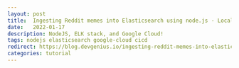 ```yaml
---
layout: post
title:  Ingesting Reddit memes into Elasticsearch using node.js - Locally and on Google Cloud
date:   2022-01-17
description: NodeJS, ELK stack, and Google Cloud!
tags: nodejs elasticsearch google-cloud cicd
redirect: https://blog.devgenius.io/ingesting-reddit-memes-into-elasticsearch-using-node-js-locally-and-on-google-cloud-d9ec61ccba95
categories: tutorial
---
```

<!--
<p align="center">
    <img src="https://miro.medium.com/max/1400/1*nD6dbSJh5DLE0EVysqy5OA.png" width="100%"/>
</p>

Elasticsearch is a relatively new and open-source search engine available for use to anyone in the world! It is blazingly fast and is surprisingly written in java! It uses the JSON format to store data that can be accessed by various HTTP methods. The service is also scalable, making it a perfect choice for big tech companies. Currently, companies like Uber, Netflix, Slack, and Microsoft use Elasticsearch to integrate searching functionality into their products. Elasticsearch recently changed its open-source license which resulted in Amazon releasing OpenSearch, a search engine created by forking Elasticsearch.

> Elasticsearch uses something called an index to store all the information. Quoting the documentation -
>
> An index is like a ‘database’ in a relational database. It has a mapping which defines multiple types.
> The easiest and most familiar layout clones what you would expect from a relational database. You can (very roughly) think of an index like a database.
>
> MySQL => Databases => Tables => Columns/Rows
> Elasticsearch => Indices => Types => Documents with Properties
>
> An Elasticsearch cluster can contain multiple Indices (databases), which in turn contain multiple Types (tables). These types hold multiple Documents (rows), and each document has Properties(columns).

Summarising the documentation, we need an index to store any kind of data in Elasticsearch. There can be multiple indices, which can then store different data.

Additionally, Elasticsearch also comes with a family of other products which seamlessly integrate with it. The original members of this family were Logstash and Kibana, together creating the famous ELK stack!

<p align="center">
    <img src="https://miro.medium.com/max/1378/0*LaU4LXMBasjVhmFW.png" width="80%"/>
</p>

In 2015, Elastic came up with a new family member called Beats, but unfortunately, this new stack has no official name :( We won’t be covering these family members in this article, but we might touch on kibana at the end ;)

---

## Firing up Elasticsearch (locally)

<p align="center">
    <img src="https://miro.medium.com/max/1244/0*7dwP5sAGpE5Yonyh.jpg" width="60%"/>
</p>

Let us begin by firing up Elasticsearch locally, using our classic command prompt -
1. Install Elasticsearch if you haven’t already from [here](https://www.elastic.co/downloads/elasticsearch).
2. Navigate to the downloaded file and unzip it if required.
3. Fire up your command prompt or terminal in the downloaded file and launch the Elasticsearch service by running bin/elasticsearch.

The service will start running on http://localhost:9200/ or on a port mentioned in your command prompt/terminal!

## A new node.js project

<p align="center">
    <img src="https://miro.medium.com/max/1000/0*98WUyZT7fRL1-3oc.jpg" width="60%"/>
</p>

We can now create a new node.js project to code out our server -

1. Create a new empty folder. I will be naming it node_elastic.
2. Run npm init and select your configurations. I will be putting my entry point as server.js instead of the default index.js.
3. This will create a package.json file in your current directory. In my case, the package.json file looks like this -

{% highlight json linenos %}
 {
   "name": "node_elastic",
   "version": "1.0.0",
   "description": "Scraping and ingesting Reddit memes into Elasticsearch using node.js",
   "main": "server.js",
   "scripts": {
     "test": "echo \"Error: no test specified\" && exit 1"
   },
   "author": "Saransh-cpp",
   "license": "ISC"
 }
{% endhighlight %}

As a final step, let us add a new script to make the development process a bit smoother -

{% highlight terminal %}
"start": "node server.js"
{% endhighlight %}

The complete json file now -

{% highlight json linenos %}
 {
   "name": "node_elastic",
   "version": "1.0.0",
   "description": "Scraping and ingesting Reddit memes into Elasticsearch using node.js",
   "main": "server.js",
   "scripts": {
     "test": "echo \"Error: no test specified\" && exit 1",
     "start": "node server.js"
   },
   "author": "Saransh-cpp",
   "license": "ISC"
 }
{% endhighlight %}
 -->
